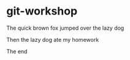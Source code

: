 # git-workshop

The quick brown fox
jumped over the
lazy dog

Then the lazy dog
ate my homework

The end